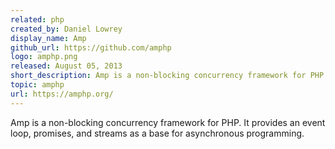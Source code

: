 ```yaml
---
related: php
created_by: Daniel Lowrey
display_name: Amp
github_url: https://github.com/amphp
logo: amphp.png
released: August 05, 2013
short_description: Amp is a non-blocking concurrency framework for PHP.
topic: amphp
url: https://amphp.org/
---
```

Amp is a non-blocking concurrency framework for PHP. It provides an event loop, promises, and streams as a base for asynchronous programming.
